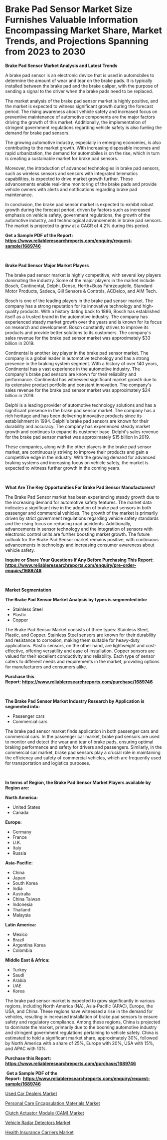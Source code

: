 <p><h1>Brake Pad Sensor Market Size Furnishes Valuable Information Encompassing Market Share, Market Trends, and Projections Spanning from 2023 to 2030</h1></p><p><strong>Brake Pad Sensor Market Analysis and Latest Trends</strong></p>
<p><p>A brake pad sensor is an electronic device that is used in automobiles to determine the amount of wear and tear on the brake pads. It is typically installed between the brake pad and the brake caliper, with the purpose of sending a signal to the driver when the brake pads need to be replaced.</p><p>The market analysis of the brake pad sensor market is highly positive, and the market is expected to witness significant growth during the forecast period. The rising awareness about vehicle safety and increased focus on preventive maintenance of automotive components are the major factors driving the growth of this market. Additionally, the implementation of stringent government regulations regarding vehicle safety is also fueling the demand for brake pad sensors.</p><p>The growing automotive industry, especially in emerging economies, is also contributing to the market growth. With increasing disposable incomes and rapid urbanization, the demand for automobiles is on the rise, which in turn is creating a sustainable market for brake pad sensors.</p><p>Moreover, the introduction of advanced technologies in brake pad sensors, such as wireless sensors and sensors with integrated telematics capabilities, is expected to drive market growth further. These advancements enable real-time monitoring of the brake pads and provide vehicle owners with alerts and notifications regarding brake pad maintenance.</p><p>In conclusion, the brake pad sensor market is expected to exhibit robust growth during the forecast period, driven by factors such as increased emphasis on vehicle safety, government regulations, the growth of the automotive industry, and technological advancements in brake pad sensors. The market is projected to grow at a CAGR of 4.2% during this period.</p></p>
<p><strong>Get a Sample PDF of the Report:&nbsp; <a href="https://www.reliableresearchreports.com/enquiry/request-sample/1689746">https://www.reliableresearchreports.com/enquiry/request-sample/1689746</a></strong></p>
<p>&nbsp;</p>
<p><strong>Brake Pad Sensor Major Market Players</strong></p>
<p><p>The brake pad sensor market is highly competitive, with several key players dominating the industry. Some of the major players in the market include Bosch, Continental, Delphi, Denso, Herth+Buss Fahrzeugteile, Standard Motor Products, Sadeca, Gill Sensors & Controls, ACDelco, and AIM Tech.</p><p>Bosch is one of the leading players in the brake pad sensor market. The company has a strong reputation for its innovative technology and high-quality products. With a history dating back to 1886, Bosch has established itself as a trusted brand in the automotive industry. The company has experienced steady market growth over the years and is known for its focus on research and development. Bosch constantly strives to improve its products and provide better solutions to its customers. The company's sales revenue for the brake pad sensor market was approximately $33 billion in 2019.</p><p>Continental is another key player in the brake pad sensor market. The company is a global leader in automotive technology and has a strong presence in the braking system segment. With a history of over 140 years, Continental has a vast experience in the automotive industry. The company's brake pad sensors are known for their reliability and performance. Continental has witnessed significant market growth due to its extensive product portfolio and constant innovation. The company's sales revenue for the brake pad sensor market was approximately $24 billion in 2019.</p><p>Delphi is a leading provider of automotive technology solutions and has a significant presence in the brake pad sensor market. The company has a rich heritage and has been delivering innovative products since its establishment in 1994. Delphi's brake pad sensors are known for their durability and accuracy. The company has experienced steady market growth and continues to expand its customer base. Delphi's sales revenue for the brake pad sensor market was approximately $15 billion in 2019.</p><p>These companies, along with the other players in the brake pad sensor market, are continuously striving to improve their products and gain a competitive edge in the industry. With the growing demand for advanced braking systems and increasing focus on vehicle safety, the market is expected to witness further growth in the coming years.</p></p>
<p>&nbsp;</p>
<p><strong>What Are The Key Opportunities For Brake Pad Sensor Manufacturers?</strong></p>
<p><p>The Brake Pad Sensor market has been experiencing steady growth due to the increasing demand for automotive safety features. The market data indicates a significant rise in the adoption of brake pad sensors in both passenger and commercial vehicles. The growth of the market is primarily driven by strict government regulations regarding vehicle safety standards and the rising focus on reducing road accidents. Additionally, advancements in sensor technology and the integration of sensors with electronic control units are further boosting market growth. The future outlook for the Brake Pad Sensor market remains positive, with continuous advancements in technology and increasing consumer awareness about vehicle safety.</p></p>
<p><strong>Inquire or Share Your Questions If Any Before Purchasing This Report: <a href="https://www.reliableresearchreports.com/enquiry/pre-order-enquiry/1689746">https://www.reliableresearchreports.com/enquiry/pre-order-enquiry/1689746</a></strong></p>
<p>&nbsp;</p>
<p><strong>Market Segmentation</strong></p>
<p><strong>The Brake Pad Sensor Market Analysis by types is segmented into:</strong></p>
<p><ul><li>Stainless Steel</li><li>Plastic</li><li>Copper</li></ul></p>
<p><p>The Brake Pad Sensor Market consists of three types: Stainless Steel, Plastic, and Copper. Stainless Steel sensors are known for their durability and resistance to corrosion, making them suitable for heavy-duty applications. Plastic sensors, on the other hand, are lightweight and cost-effective, offering versatility and ease of installation. Copper sensors are valued for their excellent conductivity and reliability. Each type of sensor caters to different needs and requirements in the market, providing options for manufacturers and consumers alike.</p></p>
<p><strong>Purchase this Report:&nbsp;<a href="https://www.reliableresearchreports.com/purchase/1689746">https://www.reliableresearchreports.com/purchase/1689746</a></strong></p>
<p>&nbsp;</p>
<p><strong>The Brake Pad Sensor Market Industry Research by Application is segmented into:</strong></p>
<p><ul><li>Passenger cars</li><li>Commercial cars</li></ul></p>
<p><p>The brake pad sensor market finds application in both passenger cars and commercial cars. In the passenger car market, brake pad sensors are used to monitor and detect the wear and tear of brake pads, ensuring optimal braking performance and safety for drivers and passengers. Similarly, in the commercial car market, brake pad sensors play a crucial role in maintaining the efficiency and safety of commercial vehicles, which are frequently used for transportation and logistics purposes.</p></p>
<p>&nbsp;</p>
<p><strong>In terms of Region, the Brake Pad Sensor Market Players available by Region are:</strong></p>
<p>
    <p> <strong> North America: </strong>
        <ul>
            <li>United States</li>
            <li>Canada</li>
        </ul>
        </p> 
    <p> <strong> Europe: </strong>
        <ul>
            <li>Germany</li>
            <li>France</li>
            <li>U.K.</li>
            <li>Italy</li>
            <li>Russia</li>
        </ul>
        </p> 
    <p> <strong> Asia-Pacific: </strong>
        <ul>
            <li>China</li>
            <li>Japan</li>
            <li>South Korea</li>
            <li>India</li>
            <li>Australia</li>
            <li>China Taiwan</li>
            <li>Indonesia</li>
            <li>Thailand</li>
            <li>Malaysia</li>
        </ul>
        </p> 
    <p> <strong> Latin America: </strong>
        <ul>
            <li>Mexico</li>
            <li>Brazil</li>
            <li>Argentina Korea</li>
            <li>Colombia</li>
        </ul>
        </p> 
    <p> <strong> Middle East & Africa: </strong>
        <ul>
            <li>Turkey</li>
            <li>Saudi</li>
            <li>Arabia</li>
            <li>UAE</li>
            <li>Korea</li>
        </ul>
    </p>
    </p>
<p><p>The brake pad sensor market is expected to grow significantly in various regions, including North America (NA), Asia-Pacific (APAC), Europe, the USA, and China. These regions have witnessed a rise in the demand for vehicles, resulting in increased installation of brake pad sensors to ensure safety and regulatory compliance. Among these regions, China is projected to dominate the market, primarily due to the booming automotive industry and stringent government regulations pertaining to vehicle safety. China is estimated to hold a significant market share, approximately 30%, followed by North America with a share of 25%, Europe with 20%, USA with 15%, and APAC with 10%.</p></p>
<p><strong>Purchase this Report: <a href="https://www.reliableresearchreports.com/purchase/1689746">https://www.reliableresearchreports.com/purchase/1689746</a></strong></p>
<p>&nbsp;<strong>Get a Sample PDF of the Report:&nbsp;&nbsp;<a href="https://www.reliableresearchreports.com/enquiry/request-sample/1689746">https://www.reliableresearchreports.com/enquiry/request-sample/1689746</a></strong></p>
<p><strong></strong></p>
<p><p><a href="https://www.linkedin.com/pulse/used-car-dealers-market-research-report-provides-thorough-industry-mxfdf/">Used Car Dealers Market</a></p><p><a href="https://medium.com/@adityalohrp23/personal-care-encapsulation-materials-market-comprehensive-assessment-by-type-application-and-5f4763b88c94">Personal Care Encapsulation Materials Market</a></p><p><a href="https://github.com/Chiragrp24/Market-Research-Report-List-1/blob/main/clutch-actuator-module-cam-market.md">Clutch Actuator Module (CAM) Market</a></p><p><a href="https://github.com/YashRP12/Market-Research-Report-List-1/blob/main/vehicle-radar-detectors-market.md">Vehicle Radar Detectors Market</a></p><p><a href="https://www.linkedin.com/pulse/health-insurance-carriers-market-challenges-cciif/">Health Insurance Carriers Market</a></p></p>